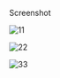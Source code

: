 Screenshot 

![11](https://user-images.githubusercontent.com/14085698/72739867-23a14380-3bd7-11ea-8ac8-018b78f94294.png)

![22](https://user-images.githubusercontent.com/14085698/72739885-2b60e800-3bd7-11ea-8872-eef76c3c4d51.png)

![33](https://user-images.githubusercontent.com/14085698/72739956-4c293d80-3bd7-11ea-8fb7-57bea0587ba8.png)

